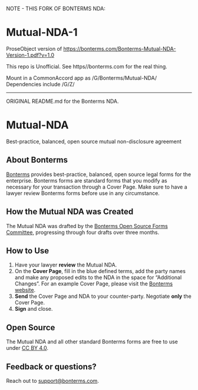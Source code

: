 NOTE - THIS FORK OF BONTERMS NDA:

# Mutual-NDA-1
ProseObject version of https://bonterms.com/Bonterms-Mutual-NDA-Version-1.pdf?v=1.0

This repo is Unofficial.  See https//bonterms.com for the real thing.

Mount in a CommonAccord app as /G/Bonterms/Mutual-NDA/
Dependencies include /G/Z/ 

____________________________________________
ORIGINAL README.md for the Bonterms NDA. 

# Mutual-NDA
Best-practice, balanced, open source mutual non-disclosure agreement

## About Bonterms
[Bonterms](https://bonterms.com/) provides best-practice, balanced, open source legal forms for the enterprise. Bonterms forms are standard forms that you modify as necessary for your transaction through a Cover Page. Make sure to have a lawyer review Bonterms forms before use in any circumstance.

## How the Mutual NDA was Created
The Mutual NDA was drafted by the [Bonterms Open Source Forms Committee](https://bonterms.com/committee/), progressing through four drafts over three months.

## How to Use
1. Have your lawyer **review** the Mutual NDA.
2. On the **Cover Page**, fill in the blue defined terms, add the party names and make any proposed edits to the NDA in the space for “Additional Changes”. For an example Cover Page, please visit the [Bonterms website](https://bonterms.com/#procedures).
3. **Send** the Cover Page and NDA to your counter-party. Negotiate **only** the Cover Page.
4. **Sign** and close.

## Open Source
The Mutual NDA and all other standard Bonterms forms are free to use under [CC BY 4.0](https://creativecommons.org/licenses/by/4.0/legalcode).

## Feedback or questions?
Reach out to support@bonterms.com.


